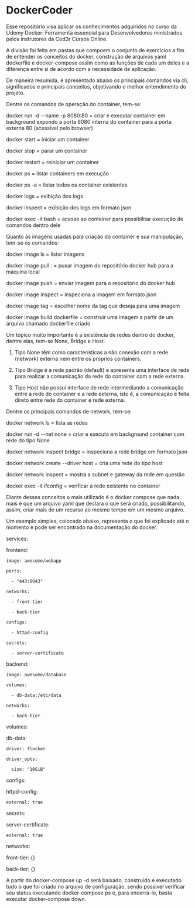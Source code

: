 # DockerCoder

Esse repositório visa aplicar os conhecimentos adquiridos no curso da Udemy Docker: Ferramenta essencial para Desenvolvedores ministrados pelos instrutores da Cod3r Cursos Online.

A divisão foi feita em pastas que compoem o conjunto de exercícios a fim de entender os conceitos do docker, construção de arquivos yaml dockerfile e docker-compose assim como as funções de cada um deles e a diferença entre si de acordo com a necessidade de aplicação.

De maneira resumida, é apresentado abaixo os principais comandos via cli, significados e principais conceitos, objetivando o melhor entendimento do projeto.

Dentre os comandos de operação do container, tem-se:

docker run -d --name <nomecontainer> -p 8080:80 = criar e executar container em background expondo a porta 8080 interna do container para a porta externa 80 (acessível pelo browser)

docker start <nomecontainer> = iniciar um container

docker stop <nomecontainer> = parar um container

docker restart <nomecontainer> = reiniciar um container

docker ps = listar containers em execução

docker ps -a = listar todos os container existentes

docker logs <nomecontainer> = exibição dos logs

docker inspect <nomecontainer> = exibição dos logs em formato json

docker exec -it <nomecontainer> bash = acesso ao container para possibilitar execução de comandos dentro dele

Quanto às imagens usadas para criação do container e sua manipulação, tem-se os comandos:

docker image ls = listar imagens

docker image pull <nomeimagem>:<versao> = puxar imagem do repositório docker hub para a máquina local

docker image push <nomeimagem> = enviar imagem para o repositório do docker hub

docker image inspect = inspeciona a imagem em formato json

docker image tag <nomeimagem> <novatag> = escolher nome da tag que deseja para uma imagem

docker image build dockerfile = construir uma imagem a partir de um arquivo chamado dockerfile criado

Um tópico muito importante é a existência de redes dentro do docker, dentre elas, tem-se None, Bridge e Host.

1) Tipo None têm como características a não conexão com a rede (network) externa nem entre os próprios containers.

2) Tipo Bridge é a rede padrão (default) e apresenta uma interface de rede para realizar a comunicação da rede do container com a rede externa.

3) Tipo Host não possui interface de rede intermediando a comunicação entre a rede do container e a rede externa, isto é, a comunicação é feita direto entre rede do container e rede externa.

Dentre os principais comandos de network, tem-se:

docker network ls = lista as redes

docker run -d --net none <nomeimagem> = criar e executa em background container com rede do tipo None

docker network inspect bridge = inspeciona a rede bridge em formato json

docker network create --driver host <nomerede> = cria uma rede do tipo host

docker network inspect <nomerede> = mostra a subnet e gateway da rede em questão

docker exec -it <nomecontainer> ifconfig = verificar a rede existente no container

Diante desses conceitos o mais utilizado é o docker compose que nada mais é que um arquivo yaml que declara o que será criado, possibilitando, assim, criar mais de um recurso ao mesmo tempo em um mesmo arquivo.

Um exemplo simples, colocado abaixo, representa o que foi explicado até o momento e pode ser encontrado na documentação do docker.

services:

  frontend:
  
    image: awesome/webapp
    
    ports:
    
      - "443:8043"
      
    networks:
    
      - front-tier
      
      - back-tier
      
    configs:
    
      - httpd-config
      
    secrets:
    
      - server-certificate
      

  backend:
  
    image: awesome/database
    
    volumes:
    
      - db-data:/etc/data
      
    networks:
    
      - back-tier
      

volumes:

  db-data:
  
    driver: flocker
    
    driver_opts:
    
      size: "10GiB"
      

configs:

  httpd-config:
  
    external: true
    

secrets:

  server-certificate:
  
    external: true
    

networks:


  front-tier: {}
  
  back-tier: {}
  

A partir do docker-compose up -d será baixado, construído e executado tudo o que foi criado no arquivo de configuração, sendo possível verificar seu status executando docker-compose ps e, para encerrá-lo, basta executar docker-compose down.
